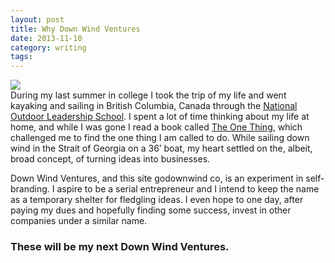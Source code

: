 ```yaml
---
layout: post
title: Why Down Wind Ventures
date: 2013-11-10
category: writing
tags:
---
```


![](http://postachio-images.s3-website-us-east-1.amazonaws.com/88989932ae38427c2a666d4f32b7633e.png)  
During my last summer in college I took the trip of my life and went kayaking and sailing in British Columbia, Canada through the [National Outdoor Leadership School](http://www.nols.edu/about/leadership/). I spent a lot of time thinking about my life at home, and while I was gone I read a book called [The One Thing](http://www.amazon.com/gp/product/1885167776/ref=as_li_ss_tl?ie=UTF8&camp=1789&creative=390957&creativeASIN=1885167776&linkCode=as2&tag=willis0d-20), which challenged me to find the one thing I am called to do. While sailing down wind in the Strait of Georgia on a 36’ boat, my heart settled on the, albeit, broad concept, of turning ideas into businesses.

Down Wind Ventures, and this site godownwind co, is an experiment in self-branding. I aspire to be a serial entrepreneur and I intend to keep the name as a temporary shelter for fledgling ideas. I even hope to one day, after paying my dues and hopefully finding some success, invest in other companies under a similar name.

### These will be my next Down Wind Ventures.
